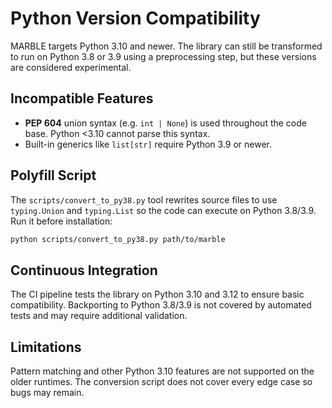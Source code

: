 # Python Version Compatibility

MARBLE targets Python 3.10 and newer. The library can still be transformed to run on
Python 3.8 or 3.9 using a preprocessing step, but these versions are considered
experimental.

## Incompatible Features

- **PEP 604** union syntax (e.g. `int | None`) is used throughout the code base. Python <3.10 cannot parse this syntax.
- Built-in generics like `list[str]` require Python 3.9 or newer.

## Polyfill Script

The `scripts/convert_to_py38.py` tool rewrites source files to use `typing.Union`
and `typing.List` so the code can execute on Python 3.8/3.9. Run it before
installation:

```bash
python scripts/convert_to_py38.py path/to/marble
```

## Continuous Integration

The CI pipeline tests the library on Python 3.10 and 3.12 to ensure basic
compatibility. Backporting to Python 3.8/3.9 is not covered by automated tests
and may require additional validation.

## Limitations

Pattern matching and other Python 3.10 features are not supported on the older
runtimes. The conversion script does not cover every edge case so bugs may remain.
